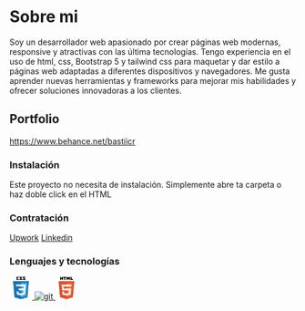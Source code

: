 <h1>Sobre mi</h1> 

<p>Soy un desarrollador web apasionado por crear páginas web modernas, responsive y atractivas con las última tecnologías. Tengo experiencia en el uso de html, css, Bootstrap 5 y tailwind css para maquetar y dar estilo a páginas web adaptadas a diferentes dispositivos y navegadores. Me gusta aprender nuevas herramientas y frameworks para mejorar mis habilidades y ofrecer soluciones innovadoras a los clientes.</p>

<h2>Portfolio</h2>

<a href="">https://www.behance.net/bastiicr</a>

<h3>Instalación</h3>

<p>Este proyecto no necesita de instalación. Simplemente abre ta carpeta o haz doble click en el HTML</p>

<h3>Contratación</h3>
<a href="https://www.upwork.com/freelancers/~017a5dd2b11ffcd6bb">Upwork</a>
<a href="https://www.linkedin.com/in/bastian-eduardo-silva-bustos-103848261/">Linkedin</a>

<h3>Lenguajes y tecnologías</h3> 

<p align="left"> <a href="https://www.w3schools.com/css/" target="_blank" rel="noreferrer"> <img src="https://raw.githubusercontent.com/devicons/devicon/master/icons/css3/css3-original-wordmark.svg" alt="css3" width="40" height="40"/> </a> <a href="https://git-scm.com/" target="_blank" rel="noreferrer"> <img src="https://www.vectorlogo.zone/logos/git-scm/git-scm-icon.svg" alt="git" width="40" height="40"/> </a> <a href="https://www.w3.org/html/" target="_blank" rel="noreferrer"> <img src="https://raw.githubusercontent.com/devicons/devicon/master/icons/html5/html5-original-wordmark.svg" alt="html5" width="40" height="40"/>
